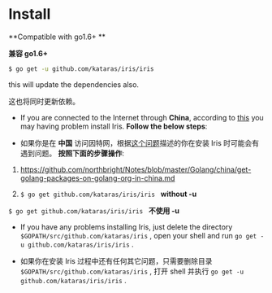 # Install

**Compatible with go1.6+ **

**兼容 go1.6+**

```sh
$ go get -u github.com/kataras/iris/iris
```

this will update the dependencies also.

这也将同时更新依赖。

- If you are connected to the Internet through **China**, according to [this](https://github.com/kataras/iris/issues/98) you may having problem install Iris. **Follow the below steps**:

- 如果你是在 **中国** 访问因特网，根据[这个问题](https://github.com/kataras/iris/issues/98)描述的你在安装 Iris 时可能会有遇到问题。 **按照下面的步骤操作**:


1.  https://github.com/northbright/Notes/blob/master/Golang/china/get-golang-packages-on-golang-org-in-china.md 


2. `$ go get github.com/kataras/iris/iris ` **without -u**

 `$ go get github.com/kataras/iris/iris ` **不使用 -u**


- If you have any problems installing Iris, just delete the directory `$GOPATH/src/github.com/kataras/iris` , open your shell and run `go get -u github.com/kataras/iris/iris` .

- 如果你在安装 Iris 过程中还有任何其它问题，只需要删除目录 `$GOPATH/src/github.com/kataras/iris` , 打开 shell 并执行 `go get -u github.com/kataras/iris/iris` .
     